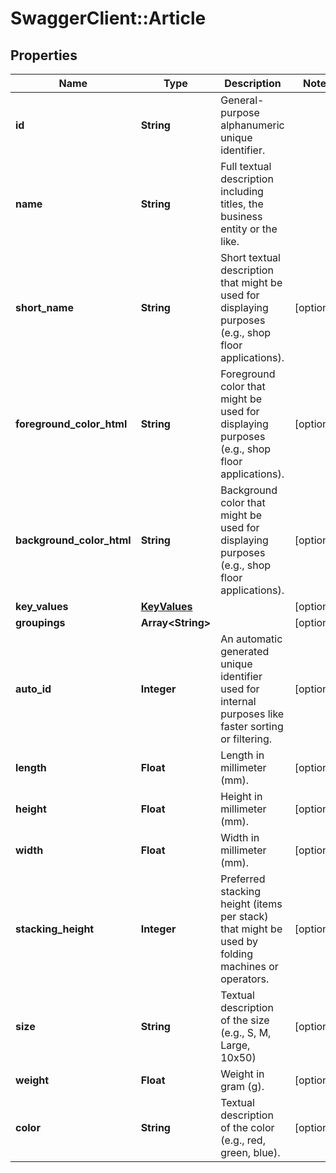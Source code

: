 # SwaggerClient::Article

## Properties
Name | Type | Description | Notes
------------ | ------------- | ------------- | -------------
**id** | **String** | General-purpose alphanumeric unique identifier. | 
**name** | **String** | Full textual description including titles, the business entity or the like. | 
**short_name** | **String** | Short textual description that might be used for displaying purposes (e.g., shop floor applications). | [optional] 
**foreground_color_html** | **String** | Foreground color that might be used for displaying purposes (e.g., shop floor applications). | [optional] 
**background_color_html** | **String** | Background color that might be used for displaying purposes (e.g., shop floor applications). | [optional] 
**key_values** | [**KeyValues**](KeyValues.md) |  | [optional] 
**groupings** | **Array&lt;String&gt;** |  | [optional] 
**auto_id** | **Integer** | An automatic generated unique identifier used for internal purposes like faster sorting or filtering. | [optional] 
**length** | **Float** | Length in millimeter (mm). | [optional] 
**height** | **Float** | Height in millimeter (mm). | [optional] 
**width** | **Float** | Width in millimeter (mm). | [optional] 
**stacking_height** | **Integer** | Preferred stacking height (items per stack) that might be used by folding machines or operators. | [optional] 
**size** | **String** | Textual description of the size (e.g., S, M, Large, 10x50) | [optional] 
**weight** | **Float** | Weight in gram (g). | [optional] 
**color** | **String** | Textual description of the color (e.g., red, green, blue). | [optional] 


